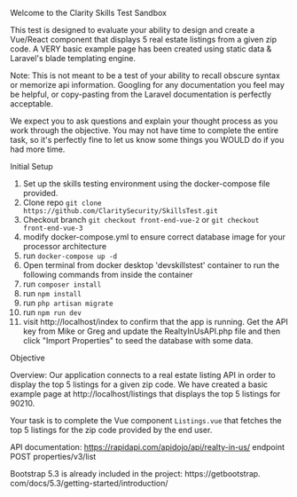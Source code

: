 Welcome to the Clarity Skills Test Sandbox

This test is designed to evaluate your ability to design and create a 
Vue/React component that displays 5 real estate listings from a given zip 
code. A VERY basic example page has been created using static data & 
Laravel's blade templating engine.   

Note: This is not meant to be a test of your ability to recall obscure syntax or memorize api information. Googling
for any documentation you feel may be helpful, or copy-pasting from the Laravel documentation is perfectly acceptable.

We expect you to ask questions and explain your thought process as you work 
through the objective. You may not have time to complete the entire task, so 
it's perfectly fine to let us know some things you WOULD do if you had more 
time. 


Initial Setup
1. Set up the skills testing environment using the docker-compose file provided.
2. Clone repo `git clone https://github.com/ClaritySecurity/SkillsTest.git`
3. Checkout branch `git checkout front-end-vue-2` or `git checkout 
   front-end-vue-3`
3. modify docker-compose.yml to ensure correct database image for your processor architecture
4. run `docker-compose up -d`
5. Open terminal from docker desktop 'devskillstest' container to run the 
   following commands from inside the container
5. run `composer install`
6. run `npm install`
7. run `php artisan migrate`
8. run `npm run dev` 
9. visit http://localhost/index to confirm that the app is running. Get the 
   API key from Mike or Greg and update the RealtyInUsAPI.php file and then 
   click "Import Properties" to seed the database with some data.

Objective

Overview: Our application connects to a real estate listing API in order to 
display the top 5 listings for a given zip code. We have created a basic 
example page at http://localhost/listings that displays the top 5 listings 
for 90210. 

Your task is to complete the Vue component `Listings.vue` that fetches the top 5 listings for the zip 
code provided by the end user. 

API documentation: https://rapidapi.com/apidojo/api/realty-in-us/ endpoint 
POST properties/v3/list

Bootstrap 5.3 is already included in the project: https://getbootstrap.
com/docs/5.3/getting-started/introduction/

